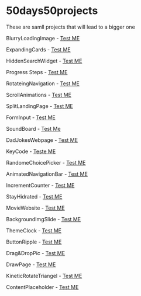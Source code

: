 # 50days50projects
These are samll projects that will lead to a bigger one

BlurryLoadingImage - [Test ME](https://htmlpreview.github.io/?https://github.com/TheMrM/50days50projects/blob/main/BlurryLoadingImage/index.html)

ExpandingCards - [Test ME](https://htmlpreview.github.io/?https://github.com/TheMrM/50days50projects/blob/main/ExpandingCards/index.html)

HiddenSearchWidget - [Test ME](https://htmlpreview.github.io/?https://github.com/TheMrM/50days50projects/blob/main/HiddenSearchWidget/index.html)

Progress Steps - [Test ME](https://htmlpreview.github.io/?https://github.com/TheMrM/50days50projects/blob/main/Progress%20Steps/index.html)

RotateingNavigation - [Test ME](https://htmlpreview.github.io/?https://github.com/TheMrM/50days50projects/blob/main/RotateingNavigation/index.html)

ScrollAnimations - [Test ME](https://htmlpreview.github.io/?https://github.com/TheMrM/50days50projects/blob/main/ScrollAnimations/index.html)

SplitLandingPage - [Test ME](https://htmlpreview.github.io/?https://github.com/TheMrM/50days50projects/blob/main/SplitLandingPage/index.html)

FormInput - [Test ME](https://htmlpreview.github.io/?https://github.com/TheMrM/50days50projects/blob/main/FormInput/index.html)

SoundBoard - [Test Me](https://htmlpreview.github.io/?https://github.com/TheMrM/50days50projects/blob/main/SoundBoard/index.html)

DadJokesWebpage - [Test ME](https://htmlpreview.github.io/?https://github.com/TheMrM/50days50projects/blob/main/DadJokeWebPage/index.html)

KeyCode - [Teste ME](https://htmlpreview.github.io/?https://github.com/TheMrM/50days50projects/blob/main/KeyCode/index.html)

RandomeChoicePicker - [Test ME](https://htmlpreview.github.io/?https://github.com/TheMrM/50days50projects/blob/main/RandomeChoicePicker/index.html)

AnimatedNavigationBar - [Test ME](https://htmlpreview.github.io/?https://github.com/TheMrM/50days50projects/blob/main/AnimatedNavBar/index.html)

IncrementCounter - [Test ME](https://htmlpreview.github.io/?https://github.com/TheMrM/50days50projects/blob/main/IncrementCounters/index.html)

StayHidrated - [Test ME](https://htmlpreview.github.io/?https://github.com/TheMrM/50days50projects/blob/main/DrikWater/index.html)

MovieWebsite - [Test ME](https://htmlpreview.github.io/?https://github.com/TheMrM/50days50projects/blob/main/MovieWebsite/index.html)

BackgroundImgSlide - [Test ME](https://htmlpreview.github.io/?https://github.com/TheMrM/50days50projects/blob/main/BackgroundSlider/index.html)

ThemeClock - [Test ME](https://htmlpreview.github.io/?https://github.com/TheMrM/50days50projects/blob/main/ThemeClock/index.html)

ButtonRipple - [Test ME](https://htmlpreview.github.io/?https://github.com/TheMrM/50days50projects/blob/main/ButtonRipple/index.html)

Drag&DropPic - [Test ME](https://htmlpreview.github.io/?https://github.com/TheMrM/50days50projects/blob/main/Drag%26Drop/index.html)

DrawPage - [Test ME](https://htmlpreview.github.io/?https://github.com/TheMrM/50days50projects/blob/main/DrawPage/index.html)

KineticRotateTriangel - [Test ME](https://htmlpreview.github.io/?https://github.com/TheMrM/50days50projects/blob/main/KinnetCss/index.html)

ContentPlaceholder - [Test ME](https://htmlpreview.github.io/?https://github.com/TheMrM/50days50projects/blob/main/ContentPlaceholder/index.html)
